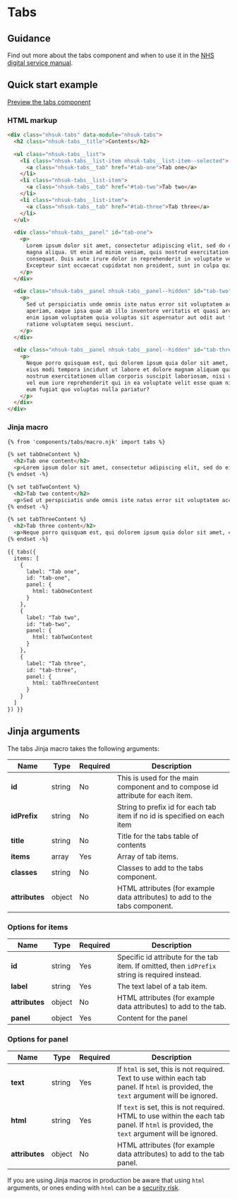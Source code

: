 # Tabs

## Guidance

Find out more about the tabs component and when to use it in the [NHS digital service manual](https://service-manual.nhs.uk/design-system/components/tabs).

## Quick start example

[Preview the tabs component](https://nhsuk.github.io/nhsuk-frontend/components/tabs/index.html)

### HTML markup

```html
<div class="nhsuk-tabs" data-module="nhsuk-tabs">
  <h2 class="nhsuk-tabs__title">Contents</h2>

  <ul class="nhsuk-tabs__list">
    <li class="nhsuk-tabs__list-item nhsuk-tabs__list-item--selected">
      <a class="nhsuk-tabs__tab" href="#tab-one">Tab one</a>
    </li>
    <li class="nhsuk-tabs__list-item">
      <a class="nhsuk-tabs__tab" href="#tab-two">Tab two</a>
    </li>
    <li class="nhsuk-tabs__list-item">
      <a class="nhsuk-tabs__tab" href="#tab-three">Tab three</a>
    </li>
  </ul>

  <div class="nhsuk-tabs__panel" id="tab-one">
    <p>
      Lorem ipsum dolor sit amet, consectetur adipiscing elit, sed do eiusmod tempor incididunt ut labore et dolore
      magna aliqua. Ut enim ad minim veniam, quis nostrud exercitation ullamco laboris nisi ut aliquip ex ea commodo
      consequat. Duis aute irure dolor in reprehenderit in voluptate velit esse cillum dolore eu fugiat nulla pariatur.
      Excepteur sint occaecat cupidatat non proident, sunt in culpa qui officia deserunt mollit anim id est laborum.
    </p>
  </div>

  <div class="nhsuk-tabs__panel nhsuk-tabs__panel--hidden" id="tab-two">
    <p>
      Sed ut perspiciatis unde omnis iste natus error sit voluptatem accusantium doloremque laudantium, totam rem
      aperiam, eaque ipsa quae ab illo inventore veritatis et quasi architecto beatae vitae dicta sunt explicabo. Nemo
      enim ipsam voluptatem quia voluptas sit aspernatur aut odit aut fugit, sed quia consequuntur magni dolores eos qui
      ratione voluptatem sequi nesciunt.
    </p>
  </div>

  <div class="nhsuk-tabs__panel nhsuk-tabs__panel--hidden" id="tab-three">
    <p>
      Neque porro quisquam est, qui dolorem ipsum quia dolor sit amet, consectetur, adipisci velit, sed quia non numquam
      eius modi tempora incidunt ut labore et dolore magnam aliquam quaerat voluptatem. Ut enim ad minima veniam, quis
      nostrum exercitationem ullam corporis suscipit laboriosam, nisi ut aliquid ex ea commodi consequatur? Quis autem
      vel eum iure reprehenderit qui in ea voluptate velit esse quam nihil molestiae consequatur, vel illum qui dolorem
      eum fugiat quo voluptas nulla pariatur?
    </p>
  </div>
</div>
```

### Jinja macro

```html
{% from 'components/tabs/macro.njk' import tabs %}

{% set tabOneContent %}
  <h2>Tab one content</h2>
  <p>Lorem ipsum dolor sit amet, consectetur adipiscing elit, sed do eiusmod tempor incididunt ut labore et dolore magna aliqua. Ut enim ad minim veniam, quis nostrud exercitation ullamco laboris nisi ut aliquip ex ea commodo consequat. Duis aute irure dolor in reprehenderit in voluptate velit esse cillum dolore eu fugiat nulla pariatur. Excepteur sint occaecat cupidatat non proident, sunt in culpa qui officia deserunt mollit anim id est laborum.</p>
{% endset -%}

{% set tabTwoContent %}
  <h2>Tab two content</h2>
  <p>Sed ut perspiciatis unde omnis iste natus error sit voluptatem accusantium doloremque laudantium, totam rem aperiam, eaque ipsa quae ab illo inventore veritatis et quasi architecto beatae vitae dicta sunt explicabo. Nemo enim ipsam voluptatem quia voluptas sit aspernatur aut odit aut fugit, sed quia consequuntur magni dolores eos qui ratione voluptatem sequi nesciunt.</p>
{% endset -%}

{% set tabThreeContent %}
  <h2>Tab three content</h2>
  <p>Neque porro quisquam est, qui dolorem ipsum quia dolor sit amet, consectetur, adipisci velit, sed quia non numquam eius modi tempora incidunt ut labore et dolore magnam aliquam quaerat voluptatem. Ut enim ad minima veniam, quis nostrum exercitationem ullam corporis suscipit laboriosam, nisi ut aliquid ex ea commodi consequatur? Quis autem vel eum iure reprehenderit qui in ea voluptate velit esse quam nihil molestiae consequatur, vel illum qui dolorem eum fugiat quo voluptas nulla pariatur?</p>
{% endset -%}

{{ tabs({
  items: [
    {
      label: "Tab one",
      id: "tab-one",
      panel: {
        html: tabOneContent
      }
    },
    {
      label: "Tab two",
      id: "tab-two",
      panel: {
        html: tabTwoContent
      }
    },
    {
      label: "Tab three",
      id: "tab-three",
      panel: {
        html: tabThreeContent
      }
    }
  ]
}) }}
```

## Jinja arguments

The tabs Jinja macro takes the following arguments:

| Name           | Type   | Required | Description                                                                    |
| -------------- | ------ | -------- | ------------------------------------------------------------------------------ |
| **id**         | string | No       | This is used for the main component and to compose id attribute for each item. |
| **idPrefix**   | string | No       | String to prefix id for each tab item if no id is specified on each item       |
| **title**      | string | No       | Title for the tabs table of contents                                           |
| **items**      | array  | Yes      | Array of tab items.                                                            |
| **classes**    | string | No       | Classes to add to the tabs component.                                          |
| **attributes** | object | No       | HTML attributes (for example data attributes) to add to the tabs component.    |

### Options for items

| Name           | Type   | Required | Description                                                                                     |
| -------------- | ------ | -------- | ----------------------------------------------------------------------------------------------- |
| **id**         | string | Yes      | Specific id attribute for the tab item. If omitted, then `idPrefix` string is required instead. |
| **label**      | string | Yes      | The text label of a tab item.                                                                   |
| **attributes** | object | No       | HTML attributes (for example data attributes) to add to the tab.                                |
| **panel**      | object | Yes      | Content for the panel                                                                           |

### Options for panel

| Name           | Type   | Required | Description                                                                                                                                |
| -------------- | ------ | -------- | ------------------------------------------------------------------------------------------------------------------------------------------ |
| **text**       | string | Yes      | If `html` is set, this is not required. Text to use within each tab panel. If `html` is provided, the `text` argument will be ignored.     |
| **html**       | string | Yes      | If `text` is set, this is not required. HTML to use within the each tab panel. If `html` is provided, the `text` argument will be ignored. |
| **attributes** | object | No       | HTML attributes (for example data attributes) to add to the tab panel.                                                                     |

If you are using Jinja macros in production be aware that using `html` arguments, or ones ending with `html` can be a [security risk](https://developer.mozilla.org/en-US/docs/Glossary/Cross-site_scripting). 